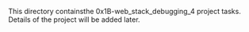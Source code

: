 This directory containsthe 0x1B-web_stack_debugging_4 project tasks. Details of the project will be added later.

